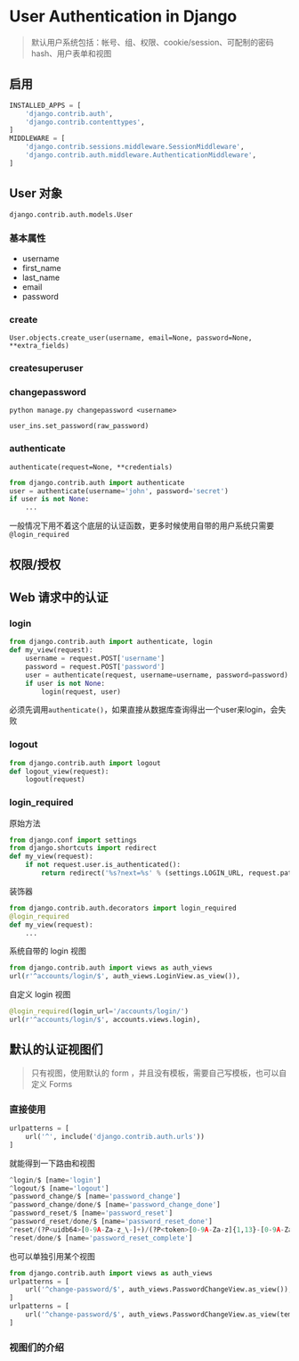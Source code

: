 # User Authentication in Django
> 默认用户系统包括：帐号、组、权限、cookie/session、可配制的密码hash、用户表单和视图

## 启用
```py
INSTALLED_APPS = [
    'django.contrib.auth',
    'django.contrib.contenttypes',
]
MIDDLEWARE = [
    'django.contrib.sessions.middleware.SessionMiddleware',
    'django.contrib.auth.middleware.AuthenticationMiddleware',
]
```

## User 对象
`django.contrib.auth.models.User`

### 基本属性
- username
- first_name
- last_name
- email
- password

### create
`User.objects.create_user(username, email=None, password=None, **extra_fields)`

### createsuperuser
### changepassword
`python manage.py changepassword <username>`

`user_ins.set_password(raw_password)`

### authenticate
`authenticate(request=None, **credentials)`

```py
from django.contrib.auth import authenticate
user = authenticate(username='john', password='secret')
if user is not None:
    ...
```
一般情况下用不着这个底层的认证函数，更多时候使用自带的用户系统只需要`@login_required`

## 权限/授权

## Web 请求中的认证

### login
```py
from django.contrib.auth import authenticate, login
def my_view(request):
    username = request.POST['username']
    password = request.POST['password']
    user = authenticate(request, username=username, password=password)
    if user is not None:
        login(request, user)
```
必须先调用`authenticate()`，如果直接从数据库查询得出一个user来login，会失败

### logout
```py
from django.contrib.auth import logout
def logout_view(request):
    logout(request)
```

### login_required
原始方法
```py
from django.conf import settings
from django.shortcuts import redirect
def my_view(request):
    if not request.user.is_authenticated():
        return redirect('%s?next=%s' % (settings.LOGIN_URL, request.path))
```
装饰器
```py
from django.contrib.auth.decorators import login_required
@login_required
def my_view(request):
    ...
```
系统自带的 login 视图
```py
from django.contrib.auth import views as auth_views
url(r'^accounts/login/$', auth_views.LoginView.as_view()),
```
自定义 login 视图
```py
@login_required(login_url='/accounts/login/')
url(r'^accounts/login/$', accounts.views.login),
```

## 默认的认证视图们
> 只有视图，使用默认的 form ，并且没有模板，需要自己写模板，也可以自定义 Forms

### 直接使用

```py
urlpatterns = [
    url('^', include('django.contrib.auth.urls'))
]
```

就能得到一下路由和视图
```py
^login/$ [name='login']
^logout/$ [name='logout']
^password_change/$ [name='password_change']
^password_change/done/$ [name='password_change_done']
^password_reset/$ [name='password_reset']
^password_reset/done/$ [name='password_reset_done']
^reset/(?P<uidb64>[0-9A-Za-z_\-]+)/(?P<token>[0-9A-Za-z]{1,13}-[0-9A-Za-z]{1,20})/$ [name='password_reset_confirm']
^reset/done/$ [name='password_reset_complete']
```

也可以单独引用某个视图
```py
from django.contrib.auth import views as auth_views
urlpatterns = [
    url('^change-password/$', auth_views.PasswordChangeView.as_view()),
]
urlpatterns = [
    url('^change-password/$', auth_views.PasswordChangeView.as_view(template_name='change-password.html')),
]
```

### 视图们的介绍
